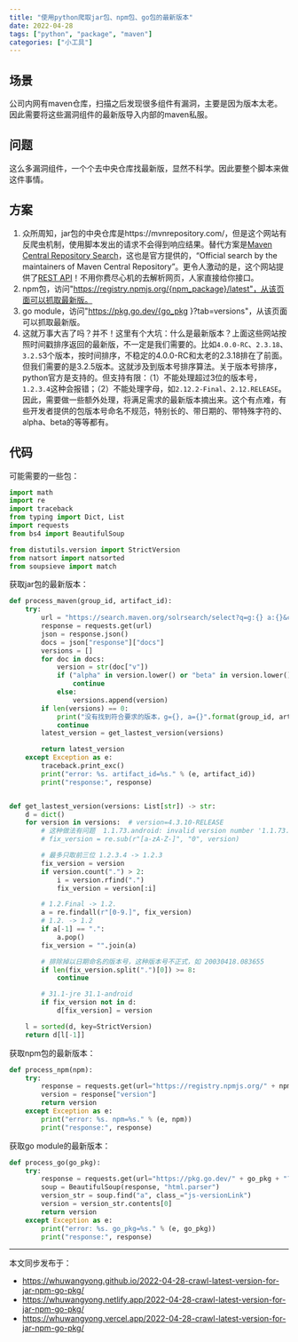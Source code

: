 ```yaml
---
title: "使用python爬取jar包、npm包、go包的最新版本"
date: 2022-04-28
tags: ["python", "package", "maven"]
categories: ["小工具"]
---
```


## 场景
公司内网有maven仓库，扫描之后发现很多组件有漏洞，主要是因为版本太老。因此需要将这些漏洞组件的最新版导入内部的maven私服。

## 问题
这么多漏洞组件，一个个去中央仓库找最新版，显然不科学。因此要整个脚本来做这件事情。

## 方案

1. 众所周知，jar包的中央仓库是https://mvnrepository.com/，但是这个网站有反爬虫机制，使用脚本发出的请求不会得到响应结果。替代方案是[Maven Central Repository Search](https://search.maven.org/)，这也是官方提供的，“Official search by the maintainers of Maven Central Repository”。更令人激动的是，这个网站提供了[REST API](https://central.sonatype.org/search/rest-api-guide/)！不用你费尽心机的去解析网页，人家直接给你接口。
2. npm包，访问"https://registry.npmjs.org/{npm_package}/latest"，从该页面可以抓取最新版。
3. go module，访问"https://pkg.go.dev/{go_pkg }?tab=versions"，从该页面可以抓取最新版。
4. 这就万事大吉了吗？并不！这里有个大坑：什么是最新版本？上面这些网站按照时间戳排序返回的最新版，不一定是我们需要的。比如`4.0.0-RC`、`2.3.18`、`3.2.5`3个版本，按时间排序，不稳定的4.0.0-RC和太老的2.3.18排在了前面。但我们需要的是3.2.5版本。这就涉及到版本号排序算法。关于版本号排序，python官方是支持的。但支持有限：（1）不能处理超过3位的版本号，`1.2.3.4`这种会报错；（2）不能处理字母，如`2.12.2-Final`、`2.12.RELEASE`。因此，需要做一些额外处理，将满足需求的最新版本摘出来。这个有点难，有些开发者提供的包版本号命名不规范，特别长的、带日期的、带特殊字符的、alpha、beta的等等都有。

## 代码

可能需要的一些包：
```python
import math
import re
import traceback
from typing import Dict, List
import requests
from bs4 import BeautifulSoup

from distutils.version import StrictVersion
from natsort import natsorted
from soupsieve import match
```


获取jar包的最新版本：
```python
def process_maven(group_id, artifact_id):
    try:
        url = "https://search.maven.org/solrsearch/select?q=g:{} a:{}&core=gav&rows=5&wt=json".format(group_id, artifact_id)
        response = requests.get(url)
        json = response.json()
        docs = json["response"]["docs"]
        versions = []
        for doc in docs:
            version = str(doc["v"])
            if ("alpha" in version.lower() or "beta" in version.lower() or "dev" in version.lower() or "rc" in version.lower() ):
                continue
            else:
                versions.append(version)
        if len(versions) == 0:
            print("没有找到符合要求的版本，g={}, a={}".format(group_id, artifact_id))
            continue
        latest_version = get_lastest_version(versions)

        return latest_version
    except Exception as e:
        traceback.print_exc()
        print("error: %s. artifact_id=%s." % (e, artifact_id))
        print("response:", response)


def get_lastest_version(versions: List[str]) -> str:
    d = dict()
    for version in versions:  # version=4.3.10-RELEASE
        # 这种做法有问题  1.1.73.android: invalid version number '1.1.73.0000000'
        # fix_version = re.sub(r"[a-zA-Z-]", "0", version)

        # 最多只取前三位 1.2.3.4 -> 1.2.3
        fix_version = version
        if version.count(".") > 2:
            i = version.rfind(".")
            fix_version = version[:i]

        # 1.2.Final -> 1.2.
        a = re.findall(r"[0-9.]", fix_version)
        # 1.2. -> 1.2
        if a[-1] == ".":
            a.pop()
        fix_version = "".join(a)

        # 排除掉以日期命名的版本号，这种版本号不正式，如 20030418.083655
        if len(fix_version.split(".")[0]) >= 8:
            continue

        # 31.1-jre 31.1-android
        if fix_version not in d:
            d[fix_version] = version

    l = sorted(d, key=StrictVersion)
    return d[l[-1]]
```


获取npm包的最新版本：
```python
def process_npm(npm):
    try:
        response = requests.get(url="https://registry.npmjs.org/" + npm + "/latest").json()
        version = response["version"]
        return version
    except Exception as e:
        print("error: %s. npm=%s." % (e, npm))
        print("response:", response)
```

获取go module的最新版本：
```python
def process_go(go_pkg):
    try:
        response = requests.get(url="https://pkg.go.dev/" + go_pkg + "?tab=versions").content
        soup = BeautifulSoup(response, "html.parser")
        version_str = soup.find("a", class_="js-versionLink")
        version = version_str.contents[0]
        return version
    except Exception as e:
        print("error: %s. go_pkg=%s." % (e, go_pkg))
        print("response:", response)
```


---

本文同步发布于：
- https://whuwangyong.github.io/2022-04-28-crawl-latest-version-for-jar-npm-go-pkg/
- https://whuwangyong.netlify.app/2022-04-28-crawl-latest-version-for-jar-npm-go-pkg/
- https://whuwangyong.vercel.app/2022-04-28-crawl-latest-version-for-jar-npm-go-pkg/